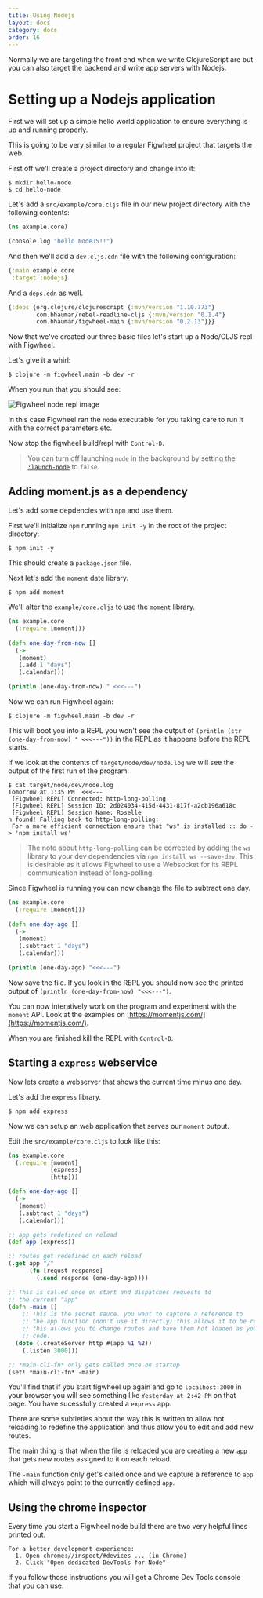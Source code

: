 ```yaml
---
title: Using Nodejs
layout: docs
category: docs
order: 16
---
```


<div class="lead-in">Normally we are targeting the front end when we
write ClojureScript are but you can also target the backend and write
app servers with Nodejs.</div>

# Setting up a Nodejs application

First we will set up a simple hello world application to ensure
everything is up and running properly.

This is going to be very similar to a regular Figwheel project that
targets the web.

First off we'll create a project directory and change into it:

```shell
$ mkdir hello-node
$ cd hello-node
```

Let's add a `src/example/core.cljs` file in our new project directory
with the following contents:

```clojure
(ns example.core)

(console.log "hello NodeJS!!")
```

And then we'll add a `dev.cljs.edn` file with the following configuration:

```clojure
{:main example.core
 :target :nodejs}
```

And a `deps.edn` as well.

```clojure
{:deps {org.clojure/clojurescript {:mvn/version "1.10.773"}
        com.bhauman/rebel-readline-cljs {:mvn/version "0.1.4"}
        com.bhauman/figwheel-main {:mvn/version "0.2.13"}}}
```

Now that we've created our three basic files let's start up a
Node/CLJS repl with Figwheel.

Let's give it a whirl:

```shell
$ clojure -m figwheel.main -b dev -r
```

When you run that you should see:

![Figwheel node repl image](/assets/images/node-run-repl.png)

In this case Figwheel ran the `node` executable for you taking care to
run it with the correct parameters etc.

Now stop the figwheel build/repl with `Control-D`.

> You can turn off launching `node` in the background by setting the
> [`:launch-node`](/config-options#launch-node) to `false`.

## Adding moment.js as a dependency

Let's add some depdencies with `npm` and use them.

First we'll initialize `npm` running `npm init -y` in the root of the project directory:

```shell
$ npm init -y
```

This should create a `package.json` file.

Next let's add the `moment` date library.

```shell
$ npm add moment
```

We'll alter the `example/core.cljs` to use the `moment` library.

```clojure
(ns example.core
  (:require [moment]))
  
(defn one-day-from-now []
  (->
   (moment)
   (.add 1 "days")
   (.calendar)))

(println (one-day-from-now) " <<<---")
```

Now we can run Figwheel again:

```shell
$ clojure -m figwheel.main -b dev -r
```

This will boot you into a REPL you won't see the output of `(println
(str (one-day-from-now) " <<<---"))` in the REPL as it happens before
the REPL starts.

If we look at the contents of `target/node/dev/node.log` we will see
the output of the first run of the program.

```shell
$ cat target/node/dev/node.log
Tomorrow at 1:35 PM  <<<---
 [Figwheel REPL] Connected: http-long-polling
 [Figwheel REPL] Session ID: 2d024034-415d-4431-817f-a2cb196a618c
 [Figwheel REPL] Session Name: Roselle
n found! Falling back to http-long-polling:
 For a more efficient connection ensure that "ws" is installed :: do -> 'npm install ws'
```

> The note about `http-long-polling` can be corrected by adding the `ws`
> library to your dev dependencies via `npm install ws
> --save-dev`. This is desirable as it allows Figwheel to use a
> Websocket for its REPL communication instead of long-polling.

Since Figwheel is running you can now change the file to subtract one day.

```clojure
(ns example.core
  (:require [moment]))
  
(defn one-day-ago []
  (->
   (moment)
   (.subtract 1 "days")
   (.calendar)))

(println (one-day-ago) "<<<---")
```

Now save the file.  If you look in the REPL you should now see the
printed output of `(println (one-day-from-now) "<<<---")`.

You can now interatively work on the program and experiment with the
`moment` API. Look at the examples on
[https://momentjs.com/](https://momentjs.com/).

When you are finished kill the REPL with `Control-D`.

## Starting a `express` webservice

Now lets create a webserver that shows the current time minus one day.

Let's add the `express` library.

```shell
$ npm add express
```

Now we can setup an web application that serves our `moment` output.

Edit the `src/example/core.cljs` to look like this:

```clojure
(ns example.core
  (:require [moment]
            [express]
            [http]))

(defn one-day-ago []
  (->
   (moment)
   (.subtract 1 "days")
   (.calendar)))

;; app gets redefined on reload
(def app (express))

;; routes get redefined on each reload
(.get app "/"
      (fn [requst response]
        (.send response (one-day-ago))))

;; This is called once on start and dispatches requests to
;; the current "app"
(defn -main []
	;; This is the secret sauce. you want to capture a reference to 
    ;; the app function (don't use it directly) this allows it to be redefined on each reload
    ;; this allows you to change routes and have them hot loaded as you
    ;; code.
  (doto (.createServer http #(app %1 %2))
    (.listen 3000)))

;; *main-cli-fn* only gets called once on startup
(set! *main-cli-fn* -main)
```

You'll find that if you start figwheel up again and go to
`localhost:3000` in your browser you will see something like
`Yesterday at 2:42 PM` on that page. You have sucessfully created a
`express` app.

There are some subtleties about the way this is written to allow hot
reloading to redefine the application and thus allow you to edit and
add new routes.

The main thing is that when the file is reloaded you are creating a
new `app` that gets new routes assigned to it on each reload.

The `-main` function only get's called once and we capture a reference
to `app` which will always point to the currently defined `app`.

## Using the chrome inspector

Every time you start a Figwheel node build there are two very helpful
lines printed out.

```shell
For a better development experience:
  1. Open chrome://inspect/#devices ... (in Chrome)
  2. Click "Open dedicated DevTools for Node"
```

If you follow those instructions you will get a Chrome Dev Tools
console that you can use.


